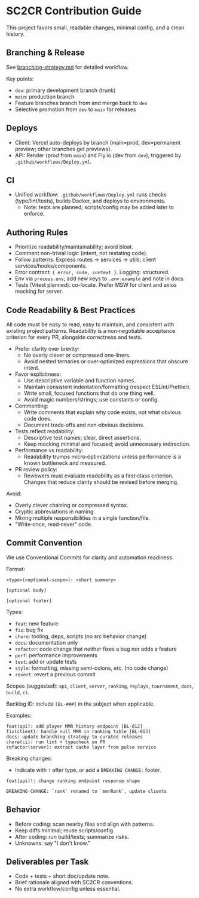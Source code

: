 # SC2CR Contribution Guide

This project favors small, readable changes, minimal config, and a clean history.

## Branching & Release
See [branching-strategy.md](branching-strategy.md) for detailed workflow.

Key points:
- `dev`: primary development branch (trunk)
- `main`: production branch
- Feature branches branch from and merge back to `dev`
- Selective promotion from `dev` to `main` for releases

## Deploys
- Client: Vercel auto-deploys by branch (main=prod, dev=permanent preview; other branches get previews).
- API: Render (prod from `main`) and Fly.io (dev from `dev`), triggered by `.github/workflows/Deploy.yml`.

## CI
- Unified workflow: `.github/workflows/Deploy.yml` runs checks (type/lint/tests), builds Docker, and deploys to environments.
   - Note: tests are planned; scripts/config may be added later to enforce.

## Authoring Rules
- Prioritize readability/maintainability; avoid bloat.
- Comment non-trivial logic (intent, not restating code).
- Follow patterns: Express routes → services → utils; client services/hooks/components.
- Error contract: `{ error, code, context }`. Logging: structured.
- Env via `process.env`; add new keys to `.env.example` and note in docs.
- Tests (Vitest planned): co-locate. Prefer MSW for client and axios mocking for server.

## Code Readability & Best Practices

All code must be easy to read, easy to maintain, and consistent with existing project patterns. Readability is a non‑negotiable acceptance criterion for every PR, alongside correctness and tests.

- Prefer clarity over brevity:
   - No overly clever or compressed one‑liners.
   - Avoid nested ternaries or over‑optimized expressions that obscure intent.
- Favor explicitness:
   - Use descriptive variable and function names.
   - Maintain consistent indentation/formatting (respect ESLint/Prettier).
   - Write small, focused functions that do one thing well.
   - Avoid magic numbers/strings; use constants or config.
- Commenting:
   - Write comments that explain why code exists, not what obvious code does.
   - Document trade‑offs and non‑obvious decisions.
- Tests reflect readability:
   - Descriptive test names; clear, direct assertions.
   - Keep mocking minimal and focused; avoid unnecessary indirection.
- Performance vs readability:
   - Readability trumps micro‑optimizations unless performance is a known bottleneck and measured.
- PR review policy:
   - Reviewers must evaluate readability as a first‑class criterion. Changes that reduce clarity should be revised before merging.

Avoid:
- Overly clever chaining or compressed syntax.
- Cryptic abbreviations in naming.
- Mixing multiple responsibilities in a single function/file.
- "Write‑once, read‑never" code.

## Commit Convention
We use Conventional Commits for clarity and automation readiness.

Format:
```
<type>(<optional-scope>): <short summary>

[optional body]

[optional footer]
```

Types:
- `feat`: new feature
- `fix`: bug fix
- `chore`: tooling, deps, scripts (no src behavior change)
- `docs`: documentation only
- `refactor`: code change that neither fixes a bug nor adds a feature
- `perf`: performance improvements
- `test`: add or update tests
- `style`: formatting, missing semi-colons, etc. (no code change)
- `revert`: revert a previous commit

Scopes (suggested): `api`, `client`, `server`, `ranking`, `replays`, `tournament`, `docs`, `build`, `ci`.

Backlog ID: include `[BL-###]` in the subject when applicable.

Examples:
```
feat(api): add player MMR history endpoint [BL-012]
fix(client): handle null MMR in ranking table [BL-013]
docs: update branching strategy to curated releases
chore(ci): run lint + typecheck on PR
refactor(server): extract cache layer from pulse service
```

Breaking changes:
- Indicate with `!` after type, or add a `BREAKING CHANGE:` footer.
```
feat(api)!: change ranking endpoint response shape

BREAKING CHANGE: `rank` renamed to `mmrRank`, update clients
```

## Behavior
- Before coding: scan nearby files and align with patterns.
- Keep diffs minimal; reuse scripts/config.
- After coding: run build/tests; summarize risks.
- Unknowns: say "I don't know."

## Deliverables per Task
- Code + tests + short doc/update note.
- Brief rationale aligned with SC2CR conventions.
- No extra workflow/config unless essential.